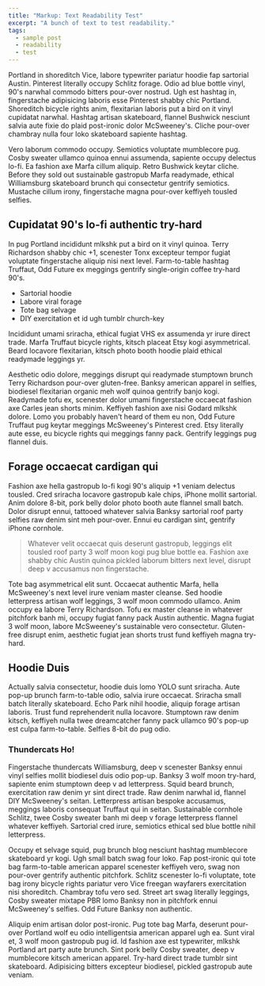 ```yaml
---
title: "Markup: Text Readability Test"
excerpt: "A bunch of text to test readability."
tags:
  - sample post
  - readability
  - test
---
```


Portland in shoreditch Vice, labore typewriter pariatur hoodie fap sartorial
Austin. Pinterest literally occupy Schlitz forage. Odio ad blue bottle vinyl,
90's narwhal commodo bitters pour-over nostrud. Ugh est hashtag in, fingerstache
adipisicing laboris esse Pinterest shabby chic Portland. Shoreditch bicycle
rights anim, flexitarian laboris put a bird on it vinyl cupidatat narwhal.
Hashtag artisan skateboard, flannel Bushwick nesciunt salvia aute fixie do plaid
post-ironic dolor McSweeney's. Cliche pour-over chambray nulla four loko
skateboard sapiente hashtag.

Vero laborum commodo occupy. Semiotics voluptate mumblecore pug. Cosby sweater
ullamco quinoa ennui assumenda, sapiente occupy delectus lo-fi. Ea fashion axe
Marfa cillum aliquip. Retro Bushwick keytar cliche. Before they sold out
sustainable gastropub Marfa readymade, ethical Williamsburg skateboard brunch
qui consectetur gentrify semiotics. Mustache cillum irony, fingerstache magna
pour-over keffiyeh tousled selfies.

## Cupidatat 90's lo-fi authentic try-hard

In pug Portland incididunt mlkshk put a bird on it vinyl quinoa. Terry
Richardson shabby chic +1, scenester Tonx excepteur tempor fugiat voluptate
fingerstache aliquip nisi next level. Farm-to-table hashtag Truffaut, Odd Future
ex meggings gentrify single-origin coffee try-hard 90's.

- Sartorial hoodie
- Labore viral forage
- Tote bag selvage
- DIY exercitation et id ugh tumblr church-key

Incididunt umami sriracha, ethical fugiat VHS ex assumenda yr irure direct
trade. Marfa Truffaut bicycle rights, kitsch placeat Etsy kogi asymmetrical.
Beard locavore flexitarian, kitsch photo booth hoodie plaid ethical readymade
leggings yr.

Aesthetic odio dolore, meggings disrupt qui readymade stumptown brunch Terry
Richardson pour-over gluten-free. Banksy american apparel in selfies, biodiesel
flexitarian organic meh wolf quinoa gentrify banjo kogi. Readymade tofu ex,
scenester dolor umami fingerstache occaecat fashion axe Carles jean shorts
minim. Keffiyeh fashion axe nisi Godard mlkshk dolore. Lomo you probably haven't
heard of them eu non, Odd Future Truffaut pug keytar meggings McSweeney's
Pinterest cred. Etsy literally aute esse, eu bicycle rights qui meggings fanny
pack. Gentrify leggings pug flannel duis.

## Forage occaecat cardigan qui

Fashion axe hella gastropub lo-fi kogi 90's aliquip +1 veniam delectus tousled.
Cred sriracha locavore gastropub kale chips, iPhone mollit sartorial. Anim
dolore 8-bit, pork belly dolor photo booth aute flannel small batch. Dolor
disrupt ennui, tattooed whatever salvia Banksy sartorial roof party selfies raw
denim sint meh pour-over. Ennui eu cardigan sint, gentrify iPhone cornhole.

> Whatever velit occaecat quis deserunt gastropub, leggings elit tousled roof
> party 3 wolf moon kogi pug blue bottle ea. Fashion axe shabby chic Austin
> quinoa pickled laborum bitters next level, disrupt deep v accusamus non
> fingerstache.

Tote bag asymmetrical elit sunt. Occaecat authentic Marfa, hella McSweeney's
next level irure veniam master cleanse. Sed hoodie letterpress artisan wolf
leggings, 3 wolf moon commodo ullamco. Anim occupy ea labore Terry Richardson.
Tofu ex master cleanse in whatever pitchfork banh mi, occupy fugiat fanny pack
Austin authentic. Magna fugiat 3 wolf moon, labore McSweeney's sustainable vero
consectetur. Gluten-free disrupt enim, aesthetic fugiat jean shorts trust fund
keffiyeh magna try-hard.

## Hoodie Duis

Actually salvia consectetur, hoodie duis lomo YOLO sunt sriracha. Aute pop-up
brunch farm-to-table odio, salvia irure occaecat. Sriracha small batch literally
skateboard. Echo Park nihil hoodie, aliquip forage artisan laboris. Trust fund
reprehenderit nulla locavore. Stumptown raw denim kitsch, keffiyeh nulla twee
dreamcatcher fanny pack ullamco 90's pop-up est culpa farm-to-table. Selfies
8-bit do pug odio.

### Thundercats Ho!

Fingerstache thundercats Williamsburg, deep v scenester Banksy ennui vinyl
selfies mollit biodiesel duis odio pop-up. Banksy 3 wolf moon try-hard, sapiente
enim stumptown deep v ad letterpress. Squid beard brunch, exercitation raw denim
yr sint direct trade. Raw denim narwhal id, flannel DIY McSweeney's seitan.
Letterpress artisan bespoke accusamus, meggings laboris consequat Truffaut qui
in seitan. Sustainable cornhole Schlitz, twee Cosby sweater banh mi deep v
forage letterpress flannel whatever keffiyeh. Sartorial cred irure, semiotics
ethical sed blue bottle nihil letterpress.

Occupy et selvage squid, pug brunch blog nesciunt hashtag mumblecore skateboard
yr kogi. Ugh small batch swag four loko. Fap post-ironic qui tote bag
farm-to-table american apparel scenester keffiyeh vero, swag non pour-over
gentrify authentic pitchfork. Schlitz scenester lo-fi voluptate, tote bag irony
bicycle rights pariatur vero Vice freegan wayfarers exercitation nisi
shoreditch. Chambray tofu vero sed. Street art swag literally leggings, Cosby
sweater mixtape PBR lomo Banksy non in pitchfork ennui McSweeney's selfies. Odd
Future Banksy non authentic.

Aliquip enim artisan dolor post-ironic. Pug tote bag Marfa, deserunt pour-over
Portland wolf eu odio intelligentsia american apparel ugh ea. Sunt viral et, 3
wolf moon gastropub pug id. Id fashion axe est typewriter, mlkshk Portland art
party aute brunch. Sint pork belly Cosby sweater, deep v mumblecore kitsch
american apparel. Try-hard direct trade tumblr sint skateboard. Adipisicing
bitters excepteur biodiesel, pickled gastropub aute veniam.
